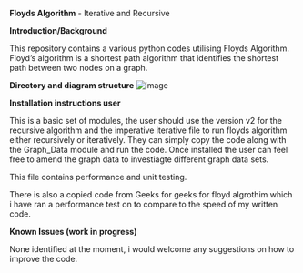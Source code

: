 **Floyds Algorithm** - Iterative and Recursive

**Introduction/Background** 

This repository contains a various python codes utilising Floyds Algorithm. Floyd’s algorithm is a shortest path algorithm that identifies the shortest path between two
nodes on a graph.

**Directory and diagram structure**
![image](https://github.com/TDVAKILPOUR/Floyds_Algorithm_Apr_2024/assets/165081555/cb0428eb-2196-4203-8e24-b985b8f50705)





**Installation instructions user**

This is a basic set of modules, the user should use the version v2 for the recursive algorithm and the imperative iterative file to run floyds algorithm either recursively or iteratively. They
can simply copy the code along with the Graph_Data module and run the code. Once installed the user can feel free to amend the graph data to investiagte different graph data sets. 

This file contains performance and unit testing.

There is also a copied code from Geeks for geeks for floyd algrothim which i have ran a performance test on to compare to the speed of my written code. 

**Known Issues (work in progress)**

None identified at the moment, i would welcome any suggestions on how to improve the code. 


